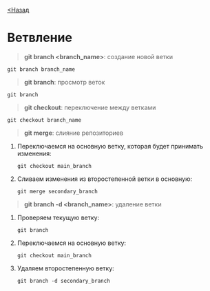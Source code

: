 [<Назад](./readme.md)

# Ветвление

>**git branch <branch_name>**: создание новой ветки
```
git branch branch_name
```
>**git branch**: просмотр веток
```
git branch
```
>**git checkout**: переключение между ветками
```
git checkout branch_name
```
>**git merge**: слияние репозиториев

1. Переключаемся на основную ветку, которая будет принимать изменения:
   ```
   git checkout main_branch
   ```
2. Сливаем изменения из второстепенной ветки в основную:
   ```
   git merge secondary_branch
   ```
>**git branch -d <branch_name>**: удаление ветки

1. Проверяем текущую ветку:
   ```
   git branch
   ```
2. Переключаемся на основную ветку:
   ```
   git checkout main_branch
   ```
3. Удаляем второстепенную ветку:
   ```
   git branch -d secondary_branch
   ```